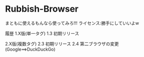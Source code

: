 # Rubbish-Browser
まともに使えるもんなら使ってみろ!!!
ライセンス:勝手にしていいよw

履歴
1.X版(単一タグ)
1.3 初期リリース

2.X版(複数タグ)
2.3 初期リリース
2.4 第二ブラウザの変更(Google==>DuckDuckGo)
